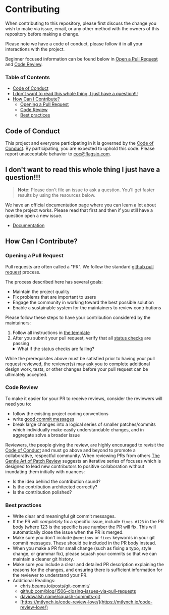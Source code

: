 ﻿# Contributing

When contributing to this repository, please first discuss the change you wish to make via issue,
email, or any other method with the owners of this repository before making a change.

Please note we have a code of conduct, please follow it in all your interactions with the project.

Beginner focused information can be found below in [Open a Pull Request](#opening-a-pull-request) and [Code Review](#code-review).

### Table of Contents

* [Code of Conduct](#code-of-conduct)
* [I don't want to read this whole thing, I just have a question!!!](#i-dont-want-to-read-this-whole-thing-i-just-have-a-question)
* [How Can I Contribute?](#how-can-i-contribute)
   * [Opening a Pull Request](#opening-a-pull-request)
   * [Code Review](#code-review)
   * [Best practices](#best-practices)

## Code of Conduct

This project and everyone participating in it is governed by the [Code of Conduct](CODE_OF_CONDUCT.md). 
By participating, you are expected to uphold this code.
Please report unacceptable behavior to [coc@flagsio.com](mailto:coc@flagsio.com).

## I don't want to read this whole thing I just have a question!!!

> **Note:** Please don't file an issue to ask a question. You'll get faster results by using the resources below.

We have an official documentation page where you can learn a lot about how the project works.
Please read that first and then if you still have a question open a new issue.

* [Documentation](https://docs.flagsio.com/)

## How Can I Contribute?

### Opening a Pull Request

Pull requests are often called a "PR".
We follow the standard [github pull request](https://help.github.com/articles/about-pull-requests/) process.

The process described here has several goals:

- Maintain the project quality
- Fix problems that are important to users
- Engage the community in working toward the best possible solution
- Enable a sustainable system for the maintainers to review contributions

Please follow these steps to have your contribution considered by the maintainers:

1. Follow all instructions in [the template](PULL_REQUEST_TEMPLATE.md)
1. After you submit your pull request, verify that all [status checks](https://help.github.com/articles/about-status-checks/) are passing<details><summary>What if the status checks are failing?</summary>If a status check is failing, and you believe that the failure is unrelated to your change, please leave a comment on the pull request explaining why you believe the failure is unrelated. A maintainer will re-run the status check for you. If we conclude that the failure was a false positive, then we will open an issue to track that problem with our status check suite.</details>

While the prerequisites above must be satisfied prior to having your pull request reviewed, the reviewer(s) may ask you to complete additional design work, tests, or other changes before your pull request can be ultimately accepted.

### Code Review

To make it easier for your PR to receive reviews, consider the reviewers will need you to:

* follow the existing project coding conventions
* write [good commit messages](https://chris.beams.io/posts/git-commit/)
* break large changes into a logical series of smaller patches/commits which individually make easily understandable changes, and in aggregate solve a broader issue

Reviewers, the people giving the review, are highly encouraged to revisit the [Code of Conduct](CODE_OF_CONDUCT.md) and must go above and beyond to promote a collaborative, respectful community.
When reviewing PRs from others [The Gentle Art of Patch Review](http://sage.thesharps.us/2014/09/01/the-gentle-art-of-patch-review/) suggests an iterative series of focuses which is designed to lead new contributors to positive collaboration without inundating them initially with nuances:

* Is the idea behind the contribution sound?
* Is the contribution architected correctly?
* Is the contribution polished?

### Best practices

- Write clear and meaningful git commit messages.
- If the PR will *completely* fix a specific issue, include `fixes #123` in the PR body (where 123 is the specific issue number the PR will fix. This will automatically close the issue when the PR is merged.
- Make sure you don't include `@mentions` or `fixes` keywords in your git commit messages. These should be included in the PR body instead.
- When you make a PR for small change (such as fixing a typo, style change, or grammar fix), please squash your commits so that we can maintain a cleaner git history.
- Make sure you include a clear and detailed PR description explaining the reasons for the changes, and ensuring there is sufficient information for the reviewer to understand your PR.
- Additional Readings:
  - [chris.beams.io/posts/git-commit/](https://chris.beams.io/posts/git-commit/)
  - [github.com/blog/1506-closing-issues-via-pull-requests ](https://github.com/blog/1506-closing-issues-via-pull-requests)
  - [davidwalsh.name/squash-commits-git ](https://davidwalsh.name/squash-commits-git)
  - [https://mtlynch.io/code-review-love/](https://mtlynch.io/code-review-love/)
